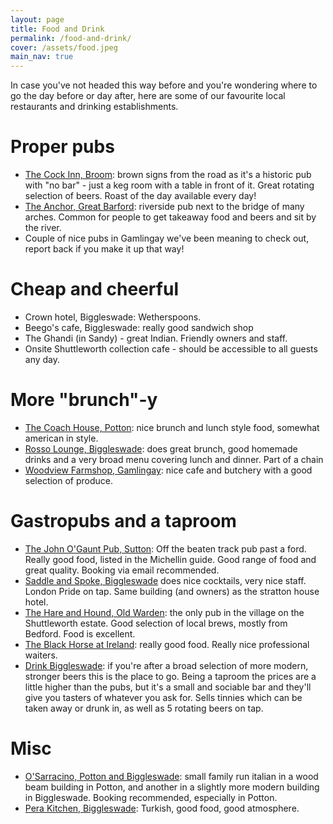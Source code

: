 ```yaml
---
layout: page
title: Food and Drink
permalink: /food-and-drink/
cover: /assets/food.jpeg
main_nav: true
---
```

In case you've not headed this way before and you're wondering where to go the day before or day after, here are some of our favourite local restaurants and drinking establishments.

# Proper pubs
- [The Cock Inn, Broom](https://www.thecockinnbroom.com): brown signs from the road as it's a historic pub with "no bar" - just a keg room with a table in front of it. Great rotating selection of beers. Roast of the day available every day!
- [The Anchor, Great Barford](https://www.anchorinngreatbarford.co.uk): riverside pub next to the bridge of many arches. Common for people to get takeaway food and beers and sit by the river.
- Couple of nice pubs in Gamlingay we've been meaning to check out, report back if you make it up that way!

# Cheap and cheerful
- Crown hotel, Biggleswade: Wetherspoons.
- Beego's cafe, Biggleswade: really good sandwich shop
- The Ghandi (in Sandy) - great Indian. Friendly owners and staff.
- Onsite Shuttleworth collection cafe - should be accessible to all guests any day.

# More "brunch"-y
- [The Coach House, Potton](https://www.coachhousepotton.co.uk): nice brunch and lunch style food, somewhat american in style.
- [Rosso Lounge, Biggleswade](https://thelounges.co.uk/rosso/): does great brunch, good homemade drinks and a very broad menu covering lunch and dinner. Part of a chain
- [Woodview Farmshop, Gamlingay](https://www.woodviewfarm.co.uk): nice cafe and butchery with a good selection of produce.

# Gastropubs and a taproom
- [The John O'Gaunt Pub, Sutton](http://www.johnogauntsutton.co.uk): Off the beaten track pub past a ford. Really good food, listed in the Michellin guide. Good range of food and great quality. Booking via email recommended.
- [Saddle and Spoke, Biggleswade](https://saddleandspoke.com) does nice cocktails, very nice staff. London Pride on tap. Same building (and owners) as the stratton house hotel.
- [The Hare and Hound, Old Warden](https://www.hareandhoundsoldwarden.com): the only pub in the village on the Shuttleworth estate. Good selection of local brews, mostly from Bedford. Food is excellent.
- [The Black Horse at Ireland](https://blackhorseireland.com): really good food. Really nice professional waiters. 
- [Drink Biggleswade](https://www.drinkbiggleswade.co.uk): if you're after a broad selection of more modern, stronger beers this is the place to go. Being a taproom the prices are a little higher than the pubs, but it's a small and sociable bar and they'll give you tasters of whatever you ask for. Sells tinnies which can be taken away or drunk in, as well as 5 rotating beers on tap. 

# Misc
- [O'Sarracino, Potton and Biggleswade](https://osarracino.co.uk): small family run italian in a wood beam building in Potton, and another in a slightly more modern building in Biggleswade. Booking recommended, especially in Potton.
- [Pera Kitchen, Biggleswade](https://www.perakitchen.com): Turkish, good food, good atmosphere.
